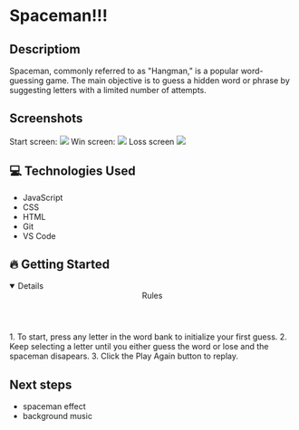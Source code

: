 # Spaceman!!!

## Descriptiom 

Spaceman, commonly referred to as "Hangman," is a popular word-guessing game. The main objective is to guess a hidden word or phrase by suggesting letters with a limited number of attempts.

## Screenshots 
Start screen:
<img src="https://i.imgur.com/IcbxdtK.png">
Win screen:
<img src="https://i.imgur.com/vboHIyJ.png">
Loss screen
<img src="https://i.imgur.com/2YDbqJs.png">

##  💻 Technologies Used 
- JavaScript  
- CSS
- HTML
- Git
- VS Code

## 🔥 Getting Started 
<details open>
<header> Rules </header>
1. To start, press any letter in the word bank to initialize your first guess.
2. Keep selecting a letter until you either guess the word or lose and the spaceman disapears. 
3. Click the Play Again button to replay.
</details>

## Next steps 
- spaceman effect 
- background music 
